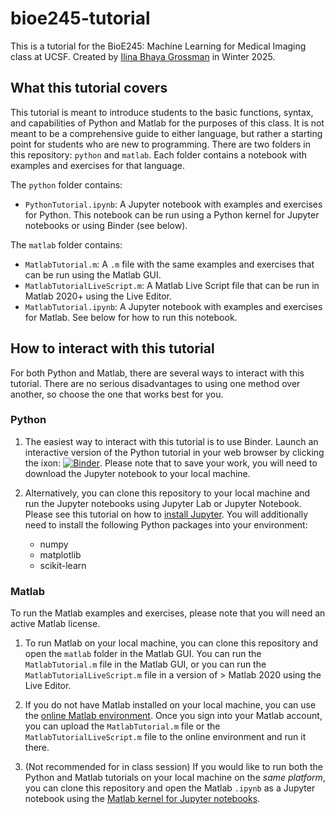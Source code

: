 # bioe245-tutorial

This is a tutorial for the BioE245: Machine Learning for Medical Imaging class at UCSF. Created by [Ilina Bhaya Grossman](https://www.ilinabhayagrossman.com) in Winter 2025.

## What this tutorial covers

This tutorial is meant to introduce students to the basic functions, syntax, and capabilities of Python and Matlab for the purposes of this class. It is not meant to be a comprehensive guide to either language, but rather a starting point for students who are new to programming. There are two folders in this repository: `python` and `matlab`. Each folder contains a notebook with examples and exercises for that language. 

The `python` folder contains:
- `PythonTutorial.ipynb`: A Jupyter notebook with examples and exercises for Python. This notebook can be run using a Python kernel for Jupyter notebooks or using Binder (see below).

The `matlab` folder contains:

- `MatlabTutorial.m`: A `.m` file with the same examples and exercises that can be run using the Matlab GUI.
- `MatlabTutorialLiveScript.m`: A Matlab Live Script file that can be run in Matlab 2020+ using the Live Editor. 
- `MatlabTutorial.ipynb`: A Jupyter notebook with examples and exercises for Matlab. See below for how to run this notebook. 

## How to interact with this tutorial

For both Python and Matlab, there are several ways to interact with this tutorial. There are no serious disadvantages to using one method over another, so choose the one that works best for you.

### Python

1. The easiest way to interact with this tutorial is to use Binder. Launch an interactive version of the Python tutorial in your web browser by clicking the ixon: [![Binder](https://mybinder.org/badge_logo.svg)](https://mybinder.org/v2/gh/ilinabg/bioe245-tutorial/fca03e0bae5ba7db33e3951ce21bf58285fc820a?urlpath=lab%2Ftree%2Fpython%2FPythonTutorial.ipynb). Please note that to save your work, you will need to download the Jupyter notebook to your local machine.

2. Alternatively, you can clone this repository to your local machine and run the Jupyter notebooks using Jupyter Lab or Jupyter Notebook. Please see this tutorial on how to [install Jupyter](https://jupyter.org/install). You will additionally need to install the following Python packages into your environment:
    - numpy
    - matplotlib
    - scikit-learn

### Matlab

To run the Matlab examples and exercises, please note that you will need an active Matlab license.

1. To run Matlab on your local machine, you can clone this repository and open the `matlab` folder in the Matlab GUI. You can run the `MatlabTutorial.m` file in the Matlab GUI, or you can run the `MatlabTutorialLiveScript.m` file in a version of > Matlab 2020 using the Live Editor.

2. If you do not have Matlab installed on your local machine, you can use the [online Matlab environment](https://matlab.mathworks.com/). Once you sign into your Matlab account, you can upload the `MatlabTutorial.m` file or the `MatlabTutorialLiveScript.m` file to the online environment and run it there.

3. (Not recommended for in class session) If you would like to run both the Python and Matlab tutorials on your local machine on the *same platform*, you can clone this repository and open the Matlab `.ipynb` as a Jupyter notebook using the [Matlab kernel for Jupyter notebooks](https://github.com/mathworks/jupyter-matlab-proxy?tab=readme-ov-file#requirements).